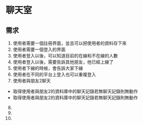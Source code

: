 # 聊天室
## 需求
1. 使用者需要一個註冊界面，並且可以把使用者的資料存下來
2. 使用者需要一個登入的界面
3. 使用者登入以後，可以知道目前的在線和不在線的人數
4. 使用者登入以後，需要告訴其他朋友，他已經上線了
5. 使用者下線的時候，會告訴大家下線
6. 使用者在不同的平台上登入也可以重複登入
7. 使用者與朋友2聊天
  * 取得使用者與朋友2的資料庫中的聊天記錄若無聊天記錄則無動作
  * 取得使用者與朋友2的資料庫中的聊天記錄若無聊天記錄則無動作
8.
9.
10.
